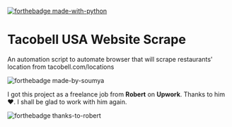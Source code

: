 [![forthebadge made-with-python](http://ForTheBadge.com/images/badges/made-with-python.svg)](https://www.python.org/)

# Tacobell USA Website Scrape
An automation script to automate browser that will scrape restaurants' location from <a>tacobell.com/locations</a>

![forthebadge made-by-soumya](https://img.shields.io/badge/CREATED_BY-SOUMYA-blue)

I got this project as a freelance job from **Robert** on **Upwork**. Thanks to him❤. I shall be glad to work with him again.

![forthebadge thanks-to-robert](https://img.shields.io/badge/THANKS_TO-ROBERT-brightgreen)
